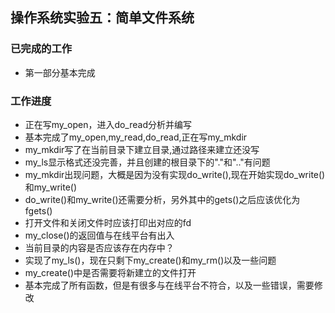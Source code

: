 ## 操作系统实验五：简单文件系统



### 已完成的工作
- 第一部分基本完成


### 工作进度
- 正在写my_open，进入do_read分析并编写
- 基本完成了my_open,my_read,do_read,正在写my_mkdir
- my_mkdir写了在当前目录下建立目录,通过路径来建立还没写
- my_ls显示格式还没完善，并且创建的根目录下的"."和".."有问题
- my_mkdir出现问题，大概是因为没有实现do_write(),现在开始实现do_write()和my_write()
- do_write()和my_write()还需要分析，另外其中的gets()之后应该优化为fgets()
- 打开文件和关闭文件时应该打印出对应的fd
- my_close()的返回值与在线平台有出入
- 当前目录的内容是否应该存在内存中？
- 实现了my_ls()，现在只剩下my_create()和my_rm()以及一些问题
- my_create()中是否需要将新建立的文件打开
- 基本完成了所有函数，但是有很多与在线平台不符合，以及一些错误，需要修改